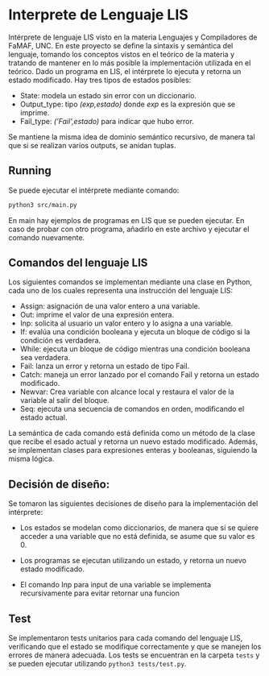 # Interprete de Lenguaje LIS 
Intérprete de lenguaje LIS visto en la materia Lenguajes y Compiladores de FaMAF, UNC. 
En este proyecto se define la sintaxis y semántica del lenguaje, tomando los conceptos vistos en el teórico de la materia y tratando de mantener en lo más posible la implementación utilizada en el teórico.
Dado un programa en LIS, el intérprete lo ejecuta y retorna un estado modificado. Hay tres tipos de estados posibles: 
- State: modela un estado sin error con un diccionario. 
- Output_type: tipo _(exp,estado)_ donde _exp_ es la expresión que se imprime. 
- Fail_type: _('Fail',estado)_ para indicar que hubo error. 

Se mantiene la misma idea de dominio semántico recursivo, de manera tal que si se realizan varios outputs, se anidan tuplas. 
## Running 
Se puede ejecutar el intérprete mediante comando: 
```bash
python3 src/main.py 
```
En main hay ejemplos de programas en LIS que se pueden ejecutar. En caso de probar con otro programa, añadirlo en este archivo y ejecutar el comando nuevamente.

## Comandos del lenguaje LIS
Los siguientes comandos se implementan mediante una clase en Python, cada uno de los cuales representa una instrucción del lenguaje LIS:
- Assign: asignación de una valor entero a una variable.
- Out: imprime el valor de una expresión entera. 
- Inp: solicita al usuario un valor entero y lo asigna a una variable.
- If: evalúa una condición booleana y ejecuta un bloque de código si la condición es verdadera.
- While: ejecuta un bloque de código mientras una condición booleana sea verdadera.
- Fail: lanza un error y retorna un estado de tipo Fail.
- Catch: maneja un error lanzado por el comando Fail y retorna un estado modificado.
- Newvar: Crea variable con alcance local y restaura el valor de la variable al salir del bloque.
- Seq: ejecuta una secuencia de comandos en orden, modificando el estado actual.

La semántica de cada comando está definida como un método de la clase que recibe el esado actual y retorna un nuevo estado modificado.
Además, se implementan clases para expresiones enteras y booleanas, siguiendo la misma lógica. 

## Decisión de diseño:
Se tomaron las siguientes decisiones de diseño para la implementación del intérprete:
- Los estados se modelan como diccionarios, de manera que si se quiere acceder a una variable que no está definida, se asume que su valor es 0.

- Los programas se ejecutan utilizando un estado, y retorna un nuevo estado modificado.

- El comando Inp para input de una variable se implementa recursivamente para evitar retornar una funcion

## Test
Se implementaron tests unitarios para cada comando del lenguaje LIS, verificando que el estado se modifique correctamente y que se manejen los errores de manera adecuada. Los tests se encuentran en la carpeta `tests` y se pueden ejecutar utilizando `python3 tests/test.py`. 